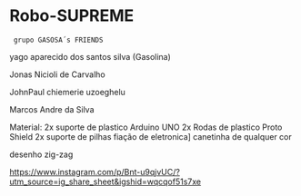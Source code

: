 # Robo-SUPREME
     grupo GASOSA´s FRIENDS
     


yago aparecido dos santos silva (Gasolina)

Jonas Nicioli de Carvalho 

JohnPaul chiemerie uzoeghelu

Marcos Andre da Silva

Material: 
2x suporte de plastico 
Arduino UNO
2x Rodas de plastico
Proto Shield 
2x suporte de pilhas
fiação de eletronica]
canetinha de qualquer cor

desenho zig-zag







https://www.instagram.com/p/Bnt-u9qjvUC/?utm_source=ig_share_sheet&igshid=wqcqof51s7xe


